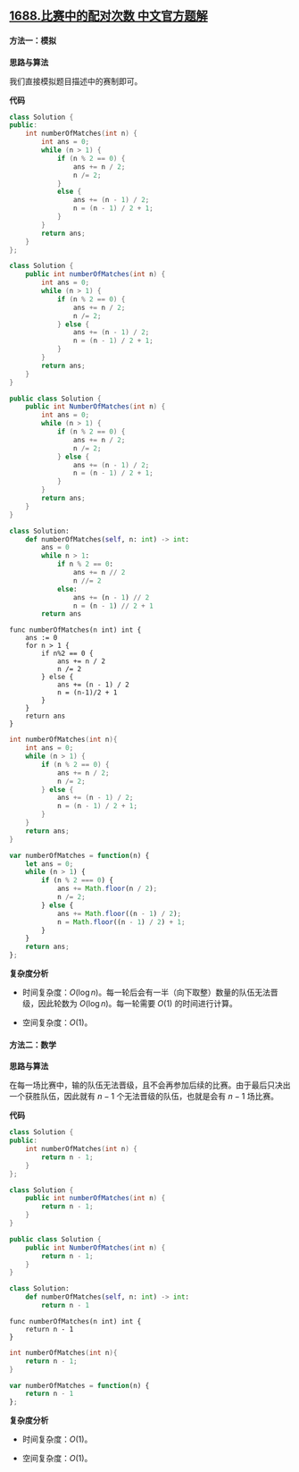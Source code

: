 ## [1688.比赛中的配对次数 中文官方题解](https://leetcode.cn/problems/count-of-matches-in-tournament/solutions/100000/bi-sai-zhong-de-pei-dui-ci-shu-by-leetco-ugvj)
#### 方法一：模拟

**思路与算法**

我们直接模拟题目描述中的赛制即可。

**代码**

```C++ [sol1-C++]
class Solution {
public:
    int numberOfMatches(int n) {
        int ans = 0;
        while (n > 1) {
            if (n % 2 == 0) {
                ans += n / 2;
                n /= 2;
            }
            else {
                ans += (n - 1) / 2;
                n = (n - 1) / 2 + 1;
            }
        }
        return ans;
    }
};
```

```Java [sol1-Java]
class Solution {
    public int numberOfMatches(int n) {
        int ans = 0;
        while (n > 1) {
            if (n % 2 == 0) {
                ans += n / 2;
                n /= 2;
            } else {
                ans += (n - 1) / 2;
                n = (n - 1) / 2 + 1;
            }
        }
        return ans;
    }
}
```

```C# [sol1-C#]
public class Solution {
    public int NumberOfMatches(int n) {
        int ans = 0;
        while (n > 1) {
            if (n % 2 == 0) {
                ans += n / 2;
                n /= 2;
            } else {
                ans += (n - 1) / 2;
                n = (n - 1) / 2 + 1;
            }
        }
        return ans;
    }
}
```

```Python [sol1-Python3]
class Solution:
    def numberOfMatches(self, n: int) -> int:
        ans = 0
        while n > 1:
            if n % 2 == 0:
                ans += n // 2
                n //= 2
            else:
                ans += (n - 1) // 2
                n = (n - 1) // 2 + 1
        return ans
```

```Golang [sol1-Golang]
func numberOfMatches(n int) int {
	ans := 0
	for n > 1 {
		if n%2 == 0 {
			ans += n / 2
			n /= 2
		} else {
			ans += (n - 1) / 2
			n = (n-1)/2 + 1
		}
	}
	return ans
}
```

```C [sol1-C]
int numberOfMatches(int n){
    int ans = 0;
    while (n > 1) {
        if (n % 2 == 0) {
            ans += n / 2;
            n /= 2;
        } else {
            ans += (n - 1) / 2;
            n = (n - 1) / 2 + 1;
        }
    }
    return ans;
}
```

```JavaScript [sol1-JavaScript]
var numberOfMatches = function(n) {
    let ans = 0;
    while (n > 1) {
        if (n % 2 === 0) {
            ans += Math.floor(n / 2);
            n /= 2;
        } else {
            ans += Math.floor((n - 1) / 2);
            n = Math.floor((n - 1) / 2) + 1;
        }
    }
    return ans;
};
```

**复杂度分析**

- 时间复杂度：$O(\log n)$。每一轮后会有一半（向下取整）数量的队伍无法晋级，因此轮数为 $O(\log n)$。每一轮需要 $O(1)$ 的时间进行计算。

- 空间复杂度：$O(1)$。

#### 方法二：数学

**思路与算法**

在每一场比赛中，输的队伍无法晋级，且不会再参加后续的比赛。由于最后只决出一个获胜队伍，因此就有 $n-1$ 个无法晋级的队伍，也就是会有 $n-1$ 场比赛。

**代码**

```C++ [sol2-C++]
class Solution {
public:
    int numberOfMatches(int n) {
        return n - 1;
    }
};
```

```Java [sol2-Java]
class Solution {
    public int numberOfMatches(int n) {
        return n - 1;
    }
}
```

```C# [sol2-C#]
public class Solution {
    public int NumberOfMatches(int n) {
        return n - 1;
    }
}
```

```Python [sol2-Python3]
class Solution:
    def numberOfMatches(self, n: int) -> int:
        return n - 1
```

```Golang [sol2-Golang]
func numberOfMatches(n int) int {
	return n - 1
}
```

```C [sol2-C]
int numberOfMatches(int n){
    return n - 1;
}
```

```JavaScript [sol2-JavaScript]
var numberOfMatches = function(n) {
    return n - 1
};
```

**复杂度分析**

- 时间复杂度：$O(1)$。

- 空间复杂度：$O(1)$。